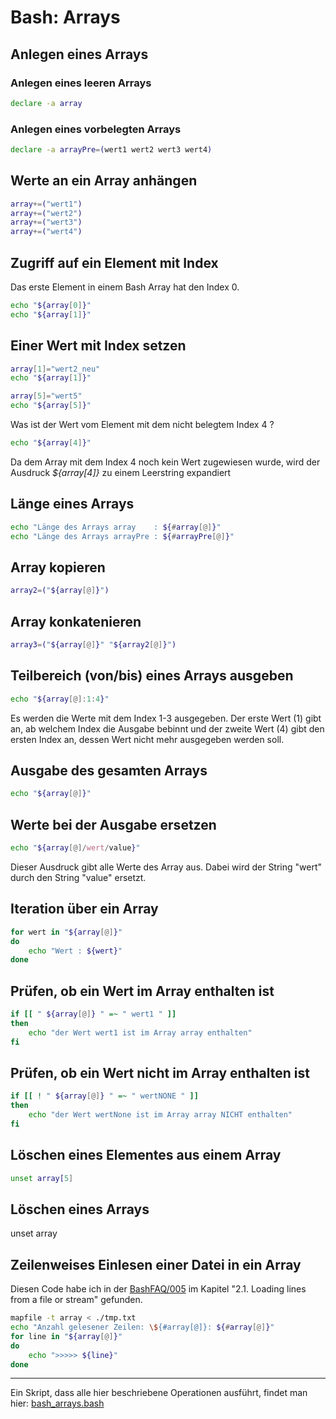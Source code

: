 # Bash: Arrays

## Anlegen eines Arrays
### Anlegen eines leeren Arrays

```bash
declare -a array
```

### Anlegen eines vorbelegten Arrays
```bash
declare -a arrayPre=(wert1 wert2 wert3 wert4)
```

## Werte an ein Array anhängen
```bash
array+=("wert1")
array+=("wert2")
array+=("wert3")
array+=("wert4")
```

## Zugriff auf ein Element mit Index
Das erste Element in einem Bash Array hat den Index 0.

```bash
echo "${array[0]}"
echo "${array[1]}"
```

## Einer Wert mit Index setzen
```bash
array[1]="wert2_neu"
echo "${array[1]}"
```

```bash
array[5]="wert5"
echo "${array[5]}"
```
Was ist der Wert vom Element mit dem nicht belegtem Index 4 ?

```bash
echo "${array[4]}"
```
Da dem Array mit dem Index 4 noch kein Wert zugewiesen wurde, wird der Ausdruck
_${array[4]}_ zu einem Leerstring expandiert

## Länge eines Arrays
```bash
echo "Länge des Arrays array    : ${#array[@]}"
echo "Länge des Arrays arrayPre : ${#arrayPre[@]}"
```

## Array kopieren
```bash
array2=("${array[@]}")
```

## Array konkatenieren
```bash
array3=("${array[@]}" "${array2[@]}")
```

## Teilbereich (von/bis) eines Arrays ausgeben
```bash
echo "${array[@]:1:4}"
```
Es werden die Werte mit dem Index 1-3 ausgegeben.
Der erste Wert (1) gibt an, ab welchem Index die Ausgabe bebinnt und der zweite
Wert (4) gibt den ersten Index an, dessen Wert nicht mehr ausgegeben werden soll.

## Ausgabe des gesamten Arrays
```bash
echo "${array[@]}"
```

## Werte bei der Ausgabe ersetzen
```bash
echo "${array[@]/wert/value}"
```
Dieser Ausdruck gibt alle Werte des Array aus. Dabei wird der String "wert" durch den
String "value" ersetzt.

## Iteration über ein Array
```bash
for wert in "${array[@]}"
do
    echo "Wert : ${wert}"
done
```

## Prüfen, ob ein Wert im Array enthalten ist
```bash
if [[ " ${array[@]} " =~ " wert1 " ]]
then
    echo "der Wert wert1 ist im Array array enthalten"
fi
```

## Prüfen, ob ein Wert nicht im Array enthalten ist
```bash
if [[ ! " ${array[@]} " =~ " wertNONE " ]]
then
    echo "der Wert wertNone ist im Array array NICHT enthalten"
fi
```

## Löschen eines Elementes aus einem Array
```bash
unset array[5]
```

##  Löschen eines Arrays
unset array

## Zeilenweises Einlesen einer Datei in ein Array
Diesen Code habe ich in der
[BashFAQ/005](https://mywiki.wooledge.org/BashFAQ/005)
im Kapitel "2.1. Loading lines from a file or stream" gefunden.

```bash
mapfile -t array < ./tmp.txt
echo "Anzahl gelesener Zeilen: \${#array[@]}: ${#array[@]}"
for line in "${array[@]}"
do
    echo ">>>>> ${line}"
done
```

---

Ein Skript, dass alle hier beschriebene Operationen ausführt, findet man hier:
[bash_arrays.bash](https://github.com/maroph/openhpi_linux-cli_2022/blob/main/samples/bash_arrays.bash)

